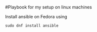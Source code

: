 #Playbook for my setup on linux machines

Install ansible on Fedora using 

`sudo dnf install ansible`
